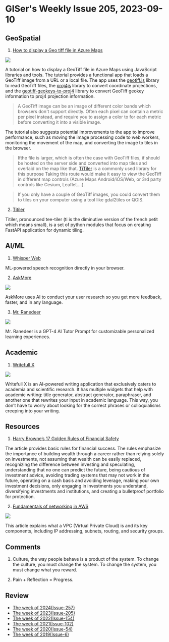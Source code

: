 # GISer's Weekly Issue 205, 2023-09-10

## GeoSpatial

1. [How to display a Geo tiff file in Azure Maps](https://learn.microsoft.com/en-us/answers/questions/1325736/how-to-display-a-geo-tiff-file-in-azure-maps)

![](https://learn-attachment.microsoft.com/api/attachments/0d9b59d8-0ece-48be-80d7-618a56fbff73?platform=QnA)

A tutorial on how to display a GeoTiff file in Azure Maps using JavaScript libraries and tools. The tutorial provides a functional app that loads a GeoTiff image from a URL or a local file. The app uses the [geotiff.js](https://github.com/geotiffjs/geotiff.js) library to read GeoTiff files, the [proj4js](https://github.com/proj4js/proj4js) library to convert coordinate projections, and the [geotiff-geokeys-to-proj4](https://github.com/matafokka/geotiff-geokeys-to-proj4/) library to convert GeoTiff geokey information to proj4 projection information.

> A GeoTiff image can be an image of different color bands which browsers don't support directly. Often each pixel can contain a metric per pixel instead, and require you to assign a color to for each metric before converting it into a visible image.

The tutorial also suggests potential improvements to the app to improve performance, such as moving the image processing code to web workers, monitoring the movement of the map, and converting the image to tiles in the browser.

> Ifthe file is larger, which is often the case with GeoTiff files, if should be hosted on the server side and converted into map tiles and overlaid on the map like that. [TiTiler](https://developmentseed.org/titiler/) is a commonly used library for this purpose Taking this route would make it easy to view the GeoTiff in different map controls (Azure Maps Android/iOS/Web, or 3rd party controls like Cesium, Leaflet....).

> If you only have a couple of GeoTiff images, you could convert them to tiles on your computer using a tool like gdal2tiles or QGIS.

2. [Titiler](https://github.com/developmentseed/titiler)

Titiler, pronounced tee-tiler (ti is the diminutive version of the french petit which means small), is a set of python modules that focus on creating FastAPI application for dynamic tiling.

## AI/ML

1. [Whisper Web](https://huggingface.co/spaces/Xenova/whisper-web)

ML-powered speech recognition directly in your browser.

2. [AskMore](https://askmore.ai/)

![](https://askmore.ai/_next/image?url=%2Flp%2Fhero-link.png&w=1080&q=75)

AskMore uses AI to conduct your user research so you get more feedback, faster, and in any language.

3. [Mr. Ranedeer](https://github.com/JushBJJ/Mr.-Ranedeer-AI-Tutor)

![](https://camo.githubusercontent.com/b5d6fc4b430e693c6660621bcc96e96214e8fe4a940daea92a4e8aade5f2707b/68747470733a2f2f6d656469612e646973636f72646170702e6e65742f6174746163686d656e74732f313131343935383733343336343532343630352f313132393730303732333835373330313631362f696d6167652e706e673f77696474683d333935266865696768743d353834)

Mr. Ranedeer is a GPT-4 AI Tutor Prompt for customizable personalized learning experiences.

## Academic

1. [Writefull X](https://x.writefull.com/)

![](https://typeset.io/resources/content/images/2023/07/writefull-x.jpg)

Writefull X is an AI-powered writing application that exclusively caters to academia and scientific research. It has multiple widgets that help with academic writing: title generator, abstract generator, paraphraser, and another one that rewrites your input in academic language. This way, you don’t have to worry about looking for the correct phrases or colloquialisms creeping into your writing.

## Resources

1. [Harry Browne’s 17 Golden Rules of Financial Safety](https://thetaoofwealth.wordpress.com/2013/02/17/harry-brownes-17-golden-rules-of-financial-safety/)

The article provides basic rules for financial success. The rules emphasize the importance of building wealth through a career rather than relying solely on investments, not assuming that wealth can be easily replaced, recognizing the difference between investing and speculating, understanding that no one can predict the future, being cautious of investment advice, avoiding trading systems that may not work in the future, operating on a cash basis and avoiding leverage, making your own investment decisions, only engaging in investments you understand, diversifying investments and institutions, and creating a bulletproof portfolio for protection.

2. [Fundamentals of networking in AWS](https://medium.com/codenation-engineering/fundamentals-of-networking-in-aws-3ad3d0dc01dd)

![](https://miro.medium.com/v2/resize:fit:720/0*OTcgLRYPCKkE0l3c)

This article explains what a VPC (Virtual Private Cloud) is and its key components, including IP addressing, subnets, routing, and security groups.

## Comments

1. Culture, the way people behave is a product of the system. To change the culture, you must change the system. To change the system, you must change what you reward.

2. Pain + Reflection = Progress.

## Review

- [The week of 2024(Issue-257)](../2024/issue-257.md)
- [The week of 2023(Issue-205)](../2023/issue-205.md)
- [The week of 2022(Issue-154)](../2022/issue-154.md)
- [The week of 2021(Issue-102)](../2021/issue-102.md)
- [The week of 2020(Issue-54)](../2020/issue-54.md)
- [The week of 2019(Issue-6)](../2019/issue-6.md)
